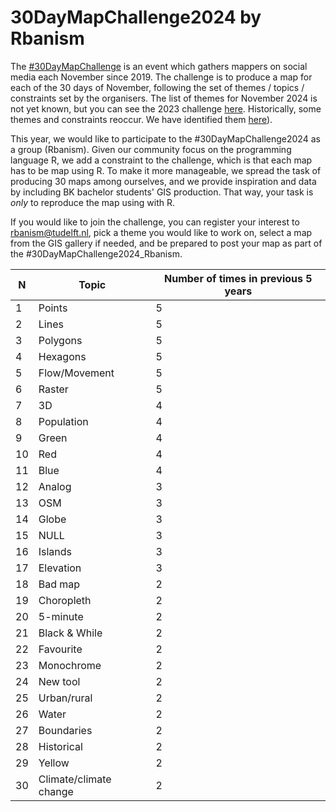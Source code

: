 # 30DayMapChallenge2024 by Rbanism

The [#30DayMapChallenge](https://30daymapchallenge.com/) is an event which gathers mappers on social media each November since 2019. The challenge is to produce a map for each of the 30 days of November, following the set of themes / topics / constraints set by the organisers. The list of themes for November 2024 is not yet known, but you can see the 2023 challenge [here](https://github.com/user-attachments/assets/96b74577-642a-42e5-a191-085259cb6f83). Historically, some themes and constraints reoccur. We have identified them [here](https://github.com/Rbanism/30DayMapChallenge2024/blob/main/topics/historicalTopics.html)).

This year, we would like to participate to the #30DayMapChallenge2024 as a group (Rbanism). Given our community focus on the programming language R, we add a constraint to the challenge, which is that each map has to be map using R. To make it more manageable, we spread the task of producing 30 maps among ourselves, and we provide inspiration and data by including BK bachelor students' GIS production. That way, your task is *only* to reproduce the map using with R.

If you would like to join the challenge, you can register your interest to rbanism@tudelft.nl, pick a theme you would like to work on, select a map from the GIS gallery if needed, and be prepared to post your map as part of the #30DayMapChallenge2024_Rbanism.


 N | Topic | Number of times in previous 5 years
 --- | --- | ---
 1 | Points | 5
 2 | Lines | 5
 3 | Polygons | 5
 4 | Hexagons | 5
 5 | Flow/Movement | 5
 6 | Raster | 5
 7 | 3D | 4
 8 | Population | 4
 9 | Green | 4
10 | Red | 4
11 | Blue | 4
12 | Analog | 3
13 | OSM | 3
14 | Globe | 3
15 | NULL | 3
16 | Islands | 3
17 | Elevation | 3
18 | Bad map | 2
19 | Choropleth | 2
20 | 5-minute | 2
21 | Black & While | 2 
22 | Favourite | 2
23 | Monochrome | 2
24 | New tool | 2
25 | Urban/rural | 2
26 | Water | 2
27 | Boundaries | 2
28 | Historical | 2
29 | Yellow | 2
30 | Climate/climate change | 2
